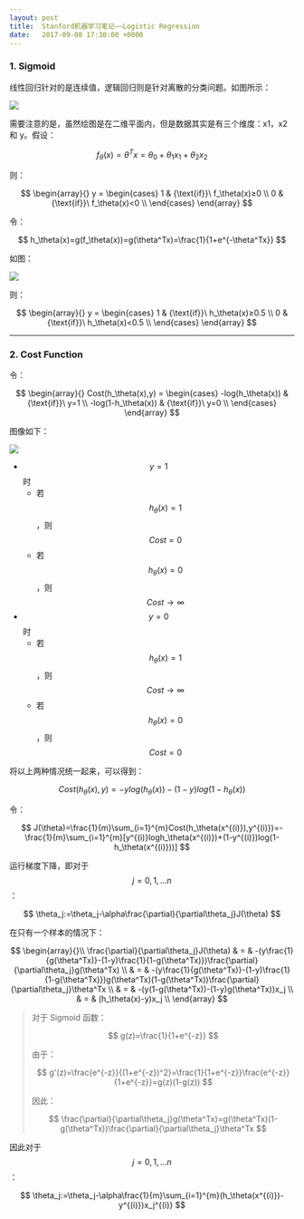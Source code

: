 ```yaml
---
layout: post
title:  Stanford机器学习笔记——Logistic Regression
date:   2017-09-08 17:30:00 +0800
---
```


### 1. Sigmoid

线性回归针对的是连续值，逻辑回归则是针对离散的分类问题。如图所示：

![]({{site.baseurl}}/images/stanford-ml/logistic-regression-1.png)

需要注意的是，虽然绘图是在二维平面内，但是数据其实是有三个维度：x1，x2 和 y。假设：

$$ f_\theta(x)=\theta^Tx=\theta_0+\theta_1x_1+\theta_2x_2 $$

则：

$$
\begin{array}{}
y = \begin{cases}
1 & {\text{if}}\ f_\theta(x)≥0 \\
0 & {\text{if}}\ f_\theta(x)<0 \\ 
\end{cases}
\end{array}
$$

令：

$$ h_\theta(x)=g(f_\theta(x))=g(\theta^Tx)=\frac{1}{1+e^{-\theta^Tx}} $$

如图：

![]({{site.baseurl}}/images/stanford-ml/logistic-regression-2.png)

则：

$$
\begin{array}{}
y = \begin{cases}
1 & {\text{if}}\ h_\theta(x)≥0.5 \\
0 & {\text{if}}\ h_\theta(x)<0.5 \\ 
\end{cases}
\end{array}
$$

---

### 2. Cost Function

令：

$$
\begin{array}{}
Cost(h_\theta(x),y) = \begin{cases}
-log(h_\theta(x)) & {\text{if}}\ y=1 \\
-log(1-h_\theta(x)) & {\text{if}}\ y=0 \\ 
\end{cases}
\end{array}
$$

图像如下：

![]({{site.baseurl}}/images/stanford-ml/logistic-regression-3.png)

- $$ y=1 $$ 时
    + 若 $$ h_\theta(x)=1 $$，则 $$ Cost=0 $$
    + 若 $$ h_\theta(x)=0 $$，则 $$ Cost\rightarrow\infty $$
- $$ y=0 $$ 时
    + 若 $$ h_\theta(x)=1 $$，则 $$ Cost\rightarrow\infty $$
    + 若 $$ h_\theta(x)=0 $$，则 $$ Cost=0 $$

将以上两种情况统一起来，可以得到：

$$ Cost(h_\theta(x),y)=-ylog(h_\theta(x))-(1-y)log(1-h_\theta(x)) $$

令：

$$ J(\theta)=\frac{1}{m}\sum_{i=1}^{m}Cost(h_\theta(x^{(i)}),y^{(i)})=-\frac{1}{m}\sum_{i=1}^{m}[y^{(i)}logh_\theta(x^{(i)})+(1-y^{(i)})log(1-h_\theta(x^{(i)}))] $$

运行梯度下降，即对于 $$ j=0,1,...n $$：

$$ \theta_j:=\theta_j-\alpha\frac{\partial}{\partial\theta_j}J(\theta) $$

在只有一个样本的情况下：

$$
\begin{array}{}\\
\frac{\partial}{\partial\theta_j}J(\theta) & = & -(y\frac{1}{g(\theta^Tx)}-(1-y)\frac{1}{1-g(\theta^Tx)})\frac{\partial}{\partial\theta_j}g(\theta^Tx) \\
& = & -(y\frac{1}{g(\theta^Tx)}-(1-y)\frac{1}{1-g(\theta^Tx)})g(\theta^Tx)(1-g(\theta^Tx))\frac{\partial}{\partial\theta_j}\theta^Tx \\
& = & -(y(1-g(\theta^Tx))-(1-y)g(\theta^Tx))x_j \\
& = & (h_\theta(x)-y)x_j \\
\end{array}
$$

> 对于 Sigmoid 函数：
> 
> $$ g(z)=\frac{1}{1+e^{-z}} $$
> 
> 由于：
> 
> $$ g'(z)=\frac{e^{-z}}{(1+e^{-z})^2}=\frac{1}{1+e^{-z}}\frac{e^{-z}}{1+e^{-z}}=g(z)(1-g(z)) $$
> 
> 因此：
> 
> $$ \frac{\partial}{\partial\theta_j}g(\theta^Tx)=g(\theta^Tx)(1-g(\theta^Tx))\frac{\partial}{\partial\theta_j}\theta^Tx $$

因此对于 $$ j=0,1,...n $$：

$$ \theta_j:=\theta_j-\alpha\frac{1}{m}\sum_{i=1}^{m}(h_\theta(x^{(i)})-y^{(i)})x_j^{(i)} $$
